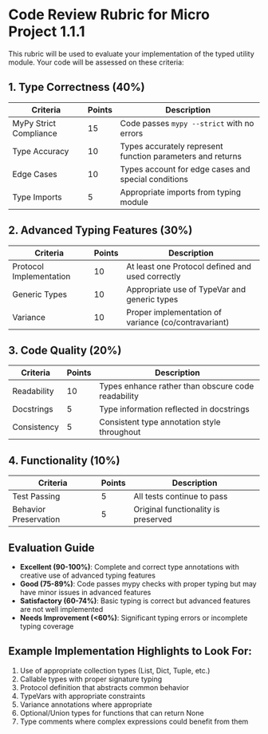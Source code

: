 # Code Review Rubric for Micro Project 1.1.1

This rubric will be used to evaluate your implementation of the typed utility module. Your code will be assessed on these criteria:

## 1. Type Correctness (40%)

| Criteria | Points | Description |
|----------|--------|-------------|
| MyPy Strict Compliance | 15 | Code passes `mypy --strict` with no errors |
| Type Accuracy | 10 | Types accurately represent function parameters and returns |
| Edge Cases | 10 | Types account for edge cases and special conditions |
| Type Imports | 5 | Appropriate imports from typing module |

## 2. Advanced Typing Features (30%)

| Criteria | Points | Description |
|----------|--------|-------------|
| Protocol Implementation | 10 | At least one Protocol defined and used correctly |
| Generic Types | 10 | Appropriate use of TypeVar and generic types |
| Variance | 10 | Proper implementation of variance (co/contravariant) |

## 3. Code Quality (20%)

| Criteria | Points | Description |
|----------|--------|-------------|
| Readability | 10 | Types enhance rather than obscure code readability |
| Docstrings | 5 | Type information reflected in docstrings |
| Consistency | 5 | Consistent type annotation style throughout |

## 4. Functionality (10%)

| Criteria | Points | Description |
|----------|--------|-------------|
| Test Passing | 5 | All tests continue to pass |
| Behavior Preservation | 5 | Original functionality is preserved |

## Evaluation Guide

- **Excellent (90-100%)**: Complete and correct type annotations with creative use of advanced typing features
- **Good (75-89%)**: Code passes mypy checks with proper typing but may have minor issues in advanced features
- **Satisfactory (60-74%)**: Basic typing is correct but advanced features are not well implemented
- **Needs Improvement (<60%)**: Significant typing errors or incomplete typing coverage

## Example Implementation Highlights to Look For:

1. Use of appropriate collection types (List, Dict, Tuple, etc.)
2. Callable types with proper signature typing
3. Protocol definition that abstracts common behavior
4. TypeVars with appropriate constraints
5. Variance annotations where appropriate
6. Optional/Union types for functions that can return None
7. Type comments where complex expressions could benefit from them
